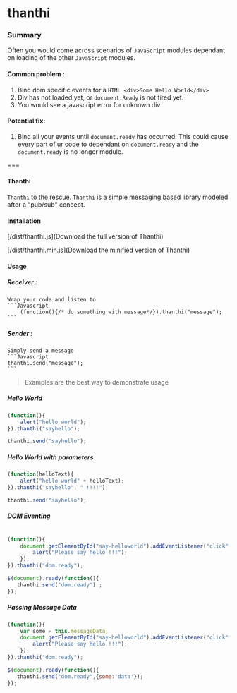 thanthi
=======

### Summary

Often you would come across scenarios of ```JavaScript``` modules dependant on loading of the other ```JavaScript``` modules.

#### Common problem :

1. Bind dom specific events for a ```HTML <div>Some Hello World</div>```
2. Div has not loaded yet, or ```document.Ready``` is not fired yet.
3. You would see a javascript error for unknown div

#### Potential fix:
1. Bind all your events until ```document.ready``` has occurred.  This could cause every part of ur code to dependant on ```document.ready``` and the ```document.ready``` is no longer module.

===

#### Thanthi
`Thanthi` to the rescue. `Thanthi` is a simple messaging based library modeled after a "pub/sub" concept.

#### Installation

[/dist/thanthi.js](Download the full version of Thanthi)

[/dist/thanthi.min.js](Download the minified version of Thanthi)

#### Usage

##### Receiver :
    Wrap your code and listen to
    ```Javascript
        (function(){/* do something with message*/}).thanthi("message");
    ```

##### Sender :
    Simply send a message
    ```Javascript
    thanthi.send("message");
    ```

> Examples are the best way to demonstrate usage

##### Hello World

````javascript
(function(){
    alert("hello world");
}).thanthi("sayhello");

thanthi.send("sayhello");

````

##### Hello World with parameters

````javascript
(function(helloText){
    alert("hello world" + helloText);
}).thanthi("sayhello", " !!!!");

thanthi.send("sayhello");

````


##### DOM Eventing

```javascript

(function(){
    document.getElementById("say-helloworld").addEventListener("click",function(e){
        alert("Please say hello !!!");
    });
}).thanthi("dom.ready");

$(document).ready(function(){
   thanthi.send("dom.ready") ;
});

```

##### Passing Message Data

``` javascript
(function(){
    var some = this.messageData;
    document.getElementById("say-helloworld").addEventListener("click",function(e){
        alert("Please say hello !!!");
    });
}).thanthi("dom.ready");

$(document).ready(function(){
   thanthi.send("dom.ready",{some:'data'});
});

```